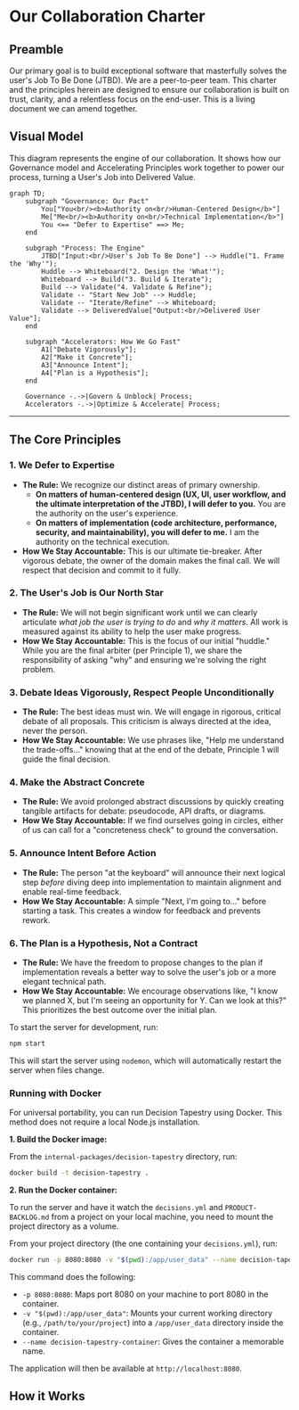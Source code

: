 # Our Collaboration Charter

## Preamble
Our primary goal is to build exceptional software that masterfully solves the user's Job To Be Done (JTBD). We are a peer-to-peer team. This charter and the principles herein are designed to ensure our collaboration is built on trust, clarity, and a relentless focus on the end-user. This is a living document we can amend together.

## Visual Model
This diagram represents the engine of our collaboration. It shows how our Governance model and Accelerating Principles work together to power our process, turning a User's Job into Delivered Value.

```mermaid
graph TD;
    subgraph "Governance: Our Pact"
        You["You<br/><b>Authority on<br/>Human-Centered Design</b>"]
        Me["Me<br/><b>Authority on<br/>Technical Implementation</b>"]
        You <== "Defer to Expertise" ==> Me;
    end

    subgraph "Process: The Engine"
        JTBD["Input:<br/>User's Job To Be Done"] --> Huddle("1. Frame the 'Why'");
        Huddle --> Whiteboard("2. Design the 'What'");
        Whiteboard --> Build("3. Build & Iterate");
        Build --> Validate("4. Validate & Refine");
        Validate -- "Start New Job" --> Huddle;
        Validate -- "Iterate/Refine" --> Whiteboard;
        Validate --> DeliveredValue["Output:<br/>Delivered User Value"];
    end

    subgraph "Accelerators: How We Go Fast"
        A1["Debate Vigorously"];
        A2["Make it Concrete"];
        A3["Announce Intent"];
        A4["Plan is a Hypothesis"];
    end

    Governance -.->|Govern & Unblock| Process;
    Accelerators -.->|Optimize & Accelerate| Process;
```

---

## The Core Principles

### 1. We Defer to Expertise
- **The Rule:** We recognize our distinct areas of primary ownership.
  - **On matters of human-centered design (UX, UI, user workflow, and the ultimate interpretation of the JTBD), I will defer to you.** You are the authority on the user's experience.
  - **On matters of implementation (code architecture, performance, security, and maintainability), you will defer to me.** I am the authority on the technical execution.
- **How We Stay Accountable:** This is our ultimate tie-breaker. After vigorous debate, the owner of the domain makes the final call. We will respect that decision and commit to it fully.

### 2. The User's Job is Our North Star
- **The Rule:** We will not begin significant work until we can clearly articulate *what job the user is trying to do* and *why it matters*. All work is measured against its ability to help the user make progress.
- **How We Stay Accountable:** This is the focus of our initial "huddle." While you are the final arbiter (per Principle 1), we share the responsibility of asking "why" and ensuring we're solving the right problem.

### 3. Debate Ideas Vigorously, Respect People Unconditionally
- **The Rule:** The best ideas must win. We will engage in rigorous, critical debate of all proposals. This criticism is always directed at the idea, never the person.
- **How We Stay Accountable:** We use phrases like, "Help me understand the trade-offs..." knowing that at the end of the debate, Principle 1 will guide the final decision.

### 4. Make the Abstract Concrete
- **The Rule:** We avoid prolonged abstract discussions by quickly creating tangible artifacts for debate: pseudocode, API drafts, or diagrams.
- **How We Stay Accountable:** If we find ourselves going in circles, either of us can call for a "concreteness check" to ground the conversation.

### 5. Announce Intent Before Action
- **The Rule:** The person "at the keyboard" will announce their next logical step *before* diving deep into implementation to maintain alignment and enable real-time feedback.
- **How We Stay Accountable:** A simple "Next, I'm going to..." before starting a task. This creates a window for feedback and prevents rework.

### 6. The Plan is a Hypothesis, Not a Contract
- **The Rule:** We have the freedom to propose changes to the plan if implementation reveals a better way to solve the user's job or a more elegant technical path.
- **How We Stay Accountable:** We encourage observations like, "I know we planned X, but I'm seeing an opportunity for Y. Can we look at this?" This prioritizes the best outcome over the initial plan.

To start the server for development, run:

```bash
npm start
```

This will start the server using `nodemon`, which will automatically restart the server when files change.

### Running with Docker

For universal portability, you can run Decision Tapestry using Docker. This method does not require a local Node.js installation.

**1. Build the Docker image:**

From the `internal-packages/decision-tapestry` directory, run:

```bash
docker build -t decision-tapestry .
```

**2. Run the Docker container:**

To run the server and have it watch the `decisions.yml` and `PRODUCT-BACKLOG.md` from a project on your local machine, you need to mount the project directory as a volume.

From your project directory (the one containing your `decisions.yml`), run:

```bash
docker run -p 8080:8080 -v "$(pwd):/app/user_data" --name decision-tapestry-container decision-tapestry
```

This command does the following:
- `-p 8080:8080`: Maps port 8080 on your machine to port 8080 in the container.
- `-v "$(pwd):/app/user_data"`: Mounts your current working directory (e.g., `/path/to/your/project`) into a `/app/user_data` directory inside the container.
- `--name decision-tapestry-container`: Gives the container a memorable name.

The application will then be available at `http://localhost:8080`.

## How it Works 